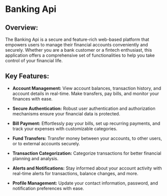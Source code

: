# Banking Api

## Overview:

The Banking Api is a secure and feature-rich web-based platform that empowers users to manage their financial accounts conveniently and securely. Whether you are a bank customer or a fintech enthusiast, this application offers a comprehensive set of functionalities to help you take control of your financial life.

## Key Features:

 - **Account Management:** View account balances, transaction history, and account details in real-time. Make transfers, pay bills, and monitor your finances with ease.

 - **Secure Authentication:** Robust user authentication and authorization mechanisms ensure your financial data is protected.

 - **Bill Payment:** Effortlessly pay your bills, set up recurring payments, and track your expenses with customizable categories.

 - **Fund Transfers:** Transfer money between your accounts, to other users, or to external accounts securely.

 - **Transaction Categorization:** Categorize transactions for better financial planning and analysis.

 - **Alerts and Notifications:** Stay informed about your account activity with real-time alerts for transactions, balance changes, and more.

- **Profile Management:** Update your contact information, password, and notification preferences with ease.

